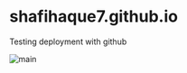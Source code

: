 # shafihaque7.github.io
Testing deployment with github

![main](https://github.com/shafihaque7/shafihaque7.github.io/blob/master/demo1.gif)
